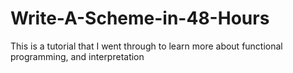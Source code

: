 # Write-A-Scheme-in-48-Hours
This is a tutorial that I went through to learn more about functional programming, and interpretation 
